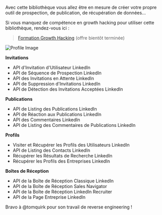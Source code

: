 Avec cette bibliothèque vous allez être en mesure de créer votre propre outil de prospection, de publication, de récupération de données...

Si vous manquez de compétence en growth hacking pour utiliser cette bibliothèque, rendez-vous ici :

> [Formation Growth Hacking](https://paiement.formation-growth-hacking.fr/formation-growth-summer)
(offre bientôt terminée)


![Profile Image](https://media.licdn.com/dms/image/v2/D4E03AQGqQSQg2dfhRA/profile-displayphoto-shrink_400_400/profile-displayphoto-shrink_400_400/0/1706257147004?e=1728518400&v=beta&t=XxIFxqp1e9DaGjyl7NSEicymjqeDfi-xB5Ctl5wTw_E)

**Invitations**

- API d'Invitation d'Utilisateur LinkedIn
- API de Séquence de Prospection LinkedIn
- API des Invitations en Attente LinkedIn
- API de Suppression d'Invitations LinkedIn
- API de Détection des Invitations Acceptées LinkedIn

**Publications**

- API de Listing des Publications LinkedIn
- API de Réaction aux Publications LinkedIn
- API des Commentaires LinkedIn
- API de Listing des Commentaires de Publications LinkedIn

**Profils**

- Visiter et Récupérer les Profils des Utilisateurs LinkedIn
- API de Listing des Contacts LinkedIn
- Récupérer les Résultats de Recherche LinkedIn
- Récupérer les Profils des Entreprises LinkedIn

**Boîtes de Réception**

- API de la Boîte de Réception Classique LinkedIn
- API de la Boîte de Réception Sales Navigator
- API de la Boîte de Réception LinkedIn Recruiter
- API de la Page Entreprise LinkedIn

Bravo à @tomquirk pour son travail de reverse engineering !

